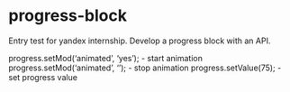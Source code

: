 # progress-block
Entry test for yandex internship. Develop a progress block with an API.

progress.setMod(‘animated’, ‘yes’); - start animation
progress.setMod(‘animated’, ‘’); - stop animation
progress.setValue(75); - set progress value
